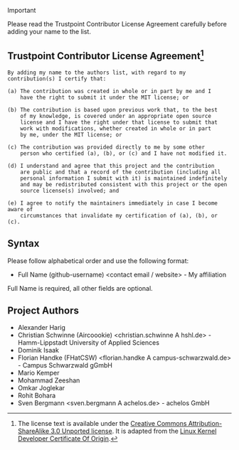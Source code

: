 > [!IMPORTANT]
> Please read the Trustpoint Contributor License Agreement carefully before adding your name to the list.

## Trustpoint Contributor License Agreement[^1]
```
By adding my name to the authors list, with regard to my contribution(s) I certify that:

(a) The contribution was created in whole or in part by me and I
    have the right to submit it under the MIT license; or

(b) The contribution is based upon previous work that, to the best
    of my knowledge, is covered under an appropriate open source
    license and I have the right under that license to submit that
    work with modifications, whether created in whole or in part
    by me, under the MIT license; or

(c) The contribution was provided directly to me by some other
    person who certified (a), (b), or (c) and I have not modified it.

(d) I understand and agree that this project and the contribution
    are public and that a record of the contribution (including all
    personal information I submit with it) is maintained indefinitely
    and may be redistributed consistent with this project or the open
    source license(s) involved; and
    
(e) I agree to notify the maintainers immediately in case I become aware of
    circumstances that invalidate my certification of (a), (b), or (c).
```

## Syntax
Please follow alphabetical order and use the following format:

* Full Name (github-username) <contact email / website> - My affiliation

Full Name is required, all other fields are optional.

## Project Authors

* Alexander Harig
* Christian Schwinne (Aircoookie) <christian.schwinne A hshl.de> - Hamm-Lippstadt University of Applied Sciences
* Dominik Isaak
* Florian Handke (FHatCSW) <florian.handke A campus-schwarzwald.de> - Campus Schwarzwald gGmbH
* Mario Kemper
* Mohammad Zeeshan
* Omkar Joglekar
* Rohit Bohara
* Sven Bergmann <sven.bergmann A achelos.de> - achelos GmbH

[^1]: The license text is available under the [Creative Commons Attribution-ShareAlike 3.0 Unported license](https://creativecommons.org/licenses/by-sa/3.0/).
  It is adapted from the [Linux Kernel Developer Certificate Of Origin](https://elinux.org/Developer_Certificate_Of_Origin).
